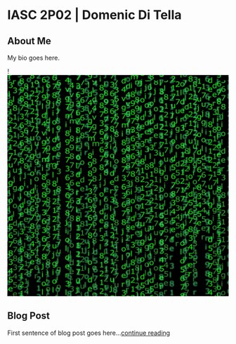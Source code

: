 # IASC 2P02 | Domenic Di Tella

## About Me

My bio goes here. 

!![](images/matrix.jpg)

## Blog Post

First sentence of blog post goes here...[continue reading](blog)

